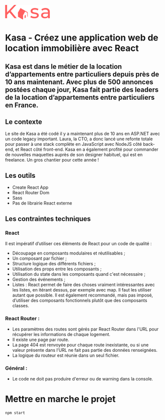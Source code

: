 
![Logo Kasa](https://github.com/StephanieCarmans/Projet7/blob/main/src/assets/.LOGO-1.png)

# Kasa - Créez une application web de location immobilière avec React
Kasa est dans le métier de la location d’appartements entre particuliers depuis près de 10 ans maintenant. Avec plus de 500 annonces postées chaque jour, Kasa fait partie des leaders de la location d’appartements entre particuliers en France.
-------

## Le contexte
Le site de Kasa a été codé il y a maintenant plus de 10 ans en ASP.NET avec un code legacy important. Laura, la CTO, a donc lancé une refonte totale pour passer à une stack complète en JavaScript avec NodeJS côté back-end, et React côté front-end. Kasa en a également profité pour commander de nouvelles maquettes auprès de son designer habituel, qui est en freelance. Un gros chantier pour cette année !

## Les outils
* Create React App
* React Router Dom
* Sass
* Pas de librairie React externe

## Les contraintes techniques
### React
Il est impératif d’utiliser ces éléments de React pour un code de qualité :
* Découpage en composants modulaires et réutilisables ;
* Un composant par fichier ;
* Structure logique des différents fichiers ;
* Utilisation des props entre les composants ;
* Utilisation du state dans les composants quand c'est nécessaire ;
* Gestion des événements ;
* Listes : React permet de faire des choses vraiment intéressantes avec les listes, en itérant dessus, par exemple avec map. Il faut les utiliser autant que possible.
Il est également recommandé, mais pas imposé, d’utiliser des composants fonctionnels plutôt que des composants classes.

### React Router :
* Les paramètres des routes sont gérés par React Router dans l'URL pour récupérer les informations de chaque logement.
* Il existe une page par route.
* La page 404 est renvoyée pour chaque route inexistante, ou si une valeur présente dans l’URL ne fait pas partie des données renseignées.
* La logique du routeur est réunie dans un seul fichier.

### Général :
* Le code ne doit pas produire d'erreur ou de warning dans la console.

 # Mettre en marche le projet
 `npm start`